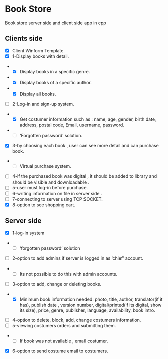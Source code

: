 # Book Store
Book store server side and client side app in cpp 

## Clients side
- [X] Client Winform Template.
- [x] 1-Display books with detail.
- - [X]	Display books in a specific genre.
- - [X]	Display books of a specific author.
- - [x]	Display all books.
- [ ] 2-Log-in and sign-up system.
- - [X] Get costumer information such as : name, age, gender, birth date, address, postal code, Email, username, password.
- - [ ] ‘Forgotten password’ solution.
- [X] 3-by choosing each book , user can see more detail and can purchase book.
- - [ ]	Virtual purchase system.
- [ ] 4-if the purchased book was digital , it should be added to library and should be visible and downloadable .
- [ ] 5-user must log-in before purchase.
- [ ] 6-writing information on file in server side .
- [ ] 7-connecting to server using TCP SOCKET.
- [X] 8-option to see shopping cart.

## Server side 
- [X] 1-log-in system
- - [ ] ‘forgotten password’ solution
- [ ] 2-option to add admins if server is logged in as ‘chief’ account.
- - [ ] Its not possible to do this with admin accounts.
- [ ] 3-option to add, change or deleting books.
- - [X] Minimum book information needed: photo, title, author, translator(if it has), publish date , version number, digital/printed(if its digital, show its size), price, genre, publisher, language, availability, book intro.
- [ ] 4-option to delete, block, add, change costumers information.
- [ ] 5-viewing costumers orders and submitting them.
- - [ ] If book was not available , email costumer.
- [X] 6-option to send costume email to costumers.
